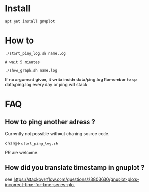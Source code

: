 # Install

```
apt get install gnuplot
```

# How to

```
./start_ping_log.sh name.log

# wait 5 minutes

./show_graph.sh name.log
```

If no argument given, it write inside data/ping.log
Remember to cp data/ping.log every day or ping will stack

# FAQ

## How to ping another adress ?

Currently not possible without chaning source code.

change `start_ping_log.sh`

PR are welcome.

## How did you translate timestamp in gnuplot ?

see https://stackoverflow.com/questions/23803630/gnuplot-plots-incorrect-time-for-time-series-plot
